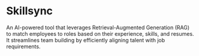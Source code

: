 # Skillsync
An AI-powered tool that leverages Retrieval-Augmented Generation (RAG) to match employees to roles based on their experience, skills, and resumes. It streamlines team building by efficiently aligning talent with job requirements.
